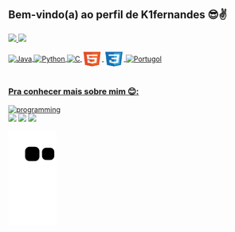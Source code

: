 ## Bem-vindo(a) ao perfil de K1fernandes 😎✌️

 <div>
   <a href="https://github.com/K1fernandes">
   <img height="180em" src="https://github-readme-stats.vercel.app/api?username=K1fernandes&show_icons=true&theme=highcontrast&include_all_commits=true&count_private=true"/>
   <img height="180em" src="https://github-readme-stats.vercel.app/api/top-langs/?username=K1fernandes&layout=compact&langs_count=6&theme=highcontrast"/>

</div>
<div style="display: inline_block"><br>
  <img align="center" alt="Java" height="30" width="40" src="https://cdn.jsdelivr.net/gh/devicons/devicon/icons/java/java-original.svg">
  <img align="center" alt="Python" height="30" width="40" src="https://cdn.jsdelivr.net/gh/devicons/devicon/icons/python/python-original.svg">
  <img align="center" alt="C" height="30" width="40" src="https://cdn.jsdelivr.net/gh/devicons/devicon/icons/c/c-line.svg">
  <img align="center" alt="HTML" height="30" width="40" src="https://raw.githubusercontent.com/devicons/devicon/master/icons/html5/html5-original.svg">
  <img align="center" alt="CSS" height="30" width="40" src="https://raw.githubusercontent.com/devicons/devicon/master/icons/css3/css3-original.svg">
  <img align="center" alt="Portugol" height="30" width="40" src="https://dgadelha.github.io/Portugol-Webstudio/assets/logo.svg">

</div>
 
 <br>
 
  ### Pra conhecer mais sobre mim 😊: 
  
  <img align="center" alt="programming" height="150" width="240" src="https://i.pinimg.com/originals/e4/26/70/e426702edf874b181aced1e2fa5c6cde.gif">
 
<div> 
  <a href="https://www.youtube.com/channel/UCh9rwu9ppi6SXea1haUBf2w" target="_blank"><img src="https://img.shields.io/badge/YouTube-FF0000?style=for-the-badge&logo=youtube&logoColor=white" target="_blank"></a>
  <a href="https://www.instagram.com/k1fernandes.melo/" target="_blank"><img src="https://img.shields.io/badge/-Instagram-%23E4405F?style=for-the-badge&logo=instagram&logoColor=white" target="_blank"></a>
  <a href = "K1fernandes.melo@gmail.com"><img src="https://img.shields.io/badge/-Gmail-%23333?style=for-the-badge&logo=gmail&logoColor=white" target="_blank"></a>
 
  ![Snake animation](https://github.com/K1fernandes/K1fernandes/blob/output/github-contribution-grid-snake.svg)

</div>
